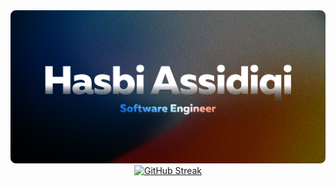 <img src="https://raw.githubusercontent.com/hasbisdqi/hasbisdqi/main/assets/personal-banner.png" />
<div align="center">
<a href="https://git.io/streak-stats"><img src="https://streak-stats.demolab.com?user=hasbisdqi&theme=github-dark-blue&hide_border=true&&background=EB545400&date_format=j%20M%5B%20Y%5D" alt="GitHub Streak" /></a>
</div>
